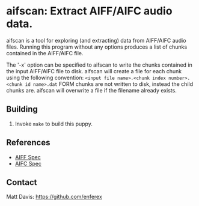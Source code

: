 aifscan: Extract AIFF/AIFC audio data.
======================================
aifscan is a tool for exploring (and extracting) data from AIFF/AIFC audio
files.  Running this program without any options produces a list of chunks
contained in the AIFF/AIFC file.

The '-x' option can be specified to aifscan to write the chunks contained in
the input AIFF/AIFC file to disk.  aifscan will create a file for each chunk
using the following convention: `<input file name>.<chunk index number>.<chunk
id name>.dat` FORM chunks are not written to disk, instead the child chunks
are.  aifscan will overwrite a file if the filename already exists. 

Building
--------
1. Invoke `make` to build this puppy.

References
----------
* [AIFF Spec](http://www-mmsp.ece.mcgill.ca/Documents/AudioFormats/AIFF/Docs/AIFF-1.3.pdf)
* [AIFC Spec](http://www-mmsp.ece.mcgill.ca/Documents/AudioFormats/AIFF/Docs/AIFF-C.9.26.91.pdf)

Contact
-------
Matt Davis: https://github.com/enferex
